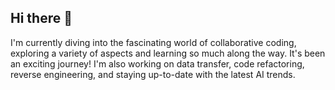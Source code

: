 ## Hi there 👋
I'm currently diving into the fascinating world of collaborative coding, exploring a variety of aspects and learning so much along the way. It's been an exciting journey! I'm also working on data transfer, code refactoring, reverse engineering, and staying up-to-date with the latest AI trends.

<!--
**ProgLearner2025/ProgLearner2025** is a ✨ _special_ ✨ repository because its `README.md` (this file) appears on your GitHub profile.

Here are some ideas to get you started:

- 🔭 I’m currently working on ...
🌱  
- 👯 I’m looking to collaborate on ...
- 🤔 I’m looking for help with ...
- 💬 Ask me about ...
- 📫 How to reach me: ...
- 😄 Pronouns: ...
- ⚡ Fun fact: ...
-->
